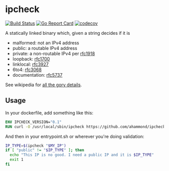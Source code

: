 ipcheck
===

[![Build Status](https://travis-ci.org/ahammond/ipcheck.svg?branch=master)](https://travis-ci.org/ahammond/ipcheck)
[![Go Report Card](https://goreportcard.com/badge/github.com/ahammond/ipcheck)](https://goreportcard.com/report/github.com/ahammond/ipcheck)
[![codecov](https://codecov.io/gh/ahammond/ipcheck/branch/master/graph/badge.svg)](https://codecov.io/gh/ahammond/ipcheck)

A statically linked binary which, given a string decides if it is

- malformed: not an IPv4 address
- public: a routable IPv4 address
- private: a non-routable IPv4 per [rfc1918](https://tools.ietf.org/html/rfc1918)
- loopback: [rfc1700](https://tools.ietf.org/html/rfc1700)
- linklocal: [rfc3927](https://tools.ietf.org/html/rfc3927)
- 6to4: [rfc3068](https://tools.ietf.org/html/rfc3068)
- documentation: [rfc5737](https://tools.ietf.org/html/rfc5737)

See wikipedia for [all the gory details](https://en.wikipedia.org/wiki/Reserved_IP_addresses).

Usage
---

In your dockerfile, add something like this:
```dockerfile
ENV IPCHECK_VERSION="0.1"
RUN curl -O /usr/local/sbin/ipcheck https://github.com/ahammond/ipcheck/releases/download/v$IPCHECK_VERSION/ipcheck
```

And then in your entrypoint.sh or wherever you're doing validation:

```bash
IP_TYPE=$(ipcheck "$MY_IP")
if [ "public" != "$IP_TYPE" ]; then
  echo "This IP is no good. I need a public IP and it is $IP_TYPE"
  exit 1
fi
```
